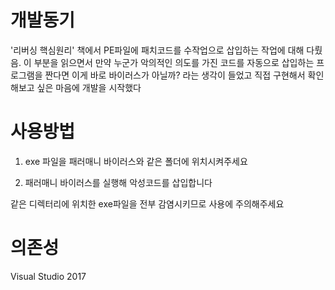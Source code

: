# 개발동기

'리버싱 핵심원리' 책에서 PE파일에 패치코드를 수작업으로 삽입하는 작업에 대해 다뤘음.
이 부분을 읽으면서 만약 누군가 악의적인 의도를 가진 코드를 자동으로 삽입하는 프로그램을 짠다면
이게 바로 바이러스가 아닐까? 라는 생각이 들었고 직접 구현해서 확인해보고 싶은 마음에 개발을 시작했다 

# 사용방법

1. exe 파일을 패러매니 바이러스와 같은 폴더에 위치시켜주세요

2. 패러매니 바이러스를 실행해 악성코드를 삽입합니다

같은 디렉터리에 위치한 exe파일을 전부 감염시키므로 사용에 주의해주세요

# 의존성

Visual Studio 2017
